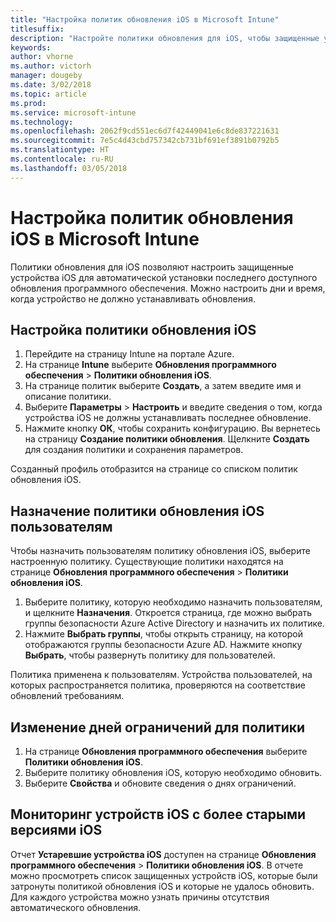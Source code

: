 ```yaml
---
title: "Настройка политик обновления iOS в Microsoft Intune"
titlesuffix: 
description: "Настройте политики обновления для iOS, чтобы защищенные устройства iOS автоматически устанавливали последнее доступное обновление программного обеспечения."
keywords: 
author: vhorne
ms.author: victorh
manager: dougeby
ms.date: 3/02/2018
ms.topic: article
ms.prod: 
ms.service: microsoft-intune
ms.technology: 
ms.openlocfilehash: 2062f9cd551ec6d7f42449041e6c8de837221631
ms.sourcegitcommit: 7e5c4d43cbd757342cb731bf691ef3891b0792b5
ms.translationtype: HT
ms.contentlocale: ru-RU
ms.lasthandoff: 03/05/2018
---
```

# <a name="configure-ios-update-policies-in-microsoft-intune"></a>Настройка политик обновления iOS в Microsoft Intune
Политики обновления для iOS позволяют настроить защищенные устройства iOS для автоматической установки последнего доступного обновления программного обеспечения. Можно настроить дни и время, когда устройство не должно устанавливать обновления.

## <a name="configure-the-ios-update-policy"></a>Настройка политики обновления iOS
1. Перейдите на страницу Intune на портале Azure.
2. На странице **Intune** выберите **Обновления программного обеспечения** > **Политики обновления iOS**.
4. На странице политик выберите **Создать**, а затем введите имя и описание политики.
5. Выберите **Параметры** > **Настроить** и введите сведения о том, когда устройства iOS не должны устанавливать последнее обновление.
6. Нажмите кнопку **ОК**, чтобы сохранить конфигурацию. Вы вернетесь на страницу **Создание политики обновления**. Щелкните **Создать** для создания политики и сохранения параметров.

Созданный профиль отобразится на странице со списком политик обновления iOS.

## <a name="assign-an-ios-update-policy-to-users"></a>Назначение политики обновления iOS пользователям
Чтобы назначить пользователям политику обновления iOS, выберите настроенную политику. Существующие политики находятся на странице **Обновления программного обеспечения** > **Политики обновления iOS**.
1. Выберите политику, которую необходимо назначить пользователям, и щелкните **Назначения**. Откроется страница, где можно выбрать группы безопасности Azure Active Directory и назначить их политике.
2. Нажмите **Выбрать группы**, чтобы открыть страницу, на которой отображаются группы безопасности Azure AD. Нажмите кнопку **Выбрать**, чтобы развернуть политику для пользователей.

Политика применена к пользователям. Устройства пользователей, на которых распространяется политика, проверяются на соответствие обновлений требованиям.

## <a name="change-the-restricted-days-for-the-policy"></a>Изменение дней ограничений для политики
1. На странице **Обновления программного обеспечения** выберите **Политики обновления iOS**.
2. Выберите политику обновления iOS, которую необходимо обновить.
3. Выберите **Свойства** и обновите сведения о днях ограничений.

## <a name="monitor-ios-devices-with-older-ios-versions"></a>Мониторинг устройств iOS с более старыми версиями iOS 
<!-- 1352223 -->
Отчет **Устаревшие устройства iOS** доступен на странице **Обновления программного обеспечения** > **Политики обновления iOS**. В отчете можно просмотреть список защищенных устройств iOS, которые были затронуты политикой обновления iOS и которые не удалось обновить. Для каждого устройства можно узнать причины отсутствия автоматического обновления.